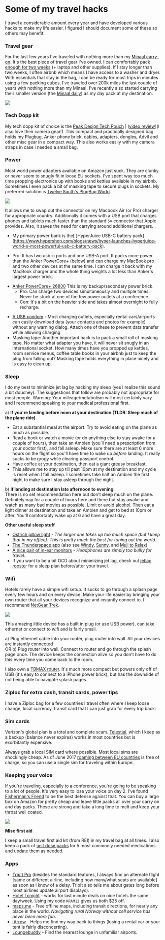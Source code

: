 
# Some of my travel hacks

I travel a considerable amount every year and have developed various hacks to make my life easier. I figured I should document some of these so others may benefit.

### Travel gear
For the last few years I've traveled with nothing more than my [Minaal  carry-on](http://www.minaal.com/products/minaal-carry-on-bag). It's the best piece of travel gear I've owned. I can comfortably pack [enough for two weeks](https://www.youtube.com/watch?v=m3J3nnRrsa8) (+ laptop and other supplies). If I stay longer than two weeks, I often airbnb which means I have access to a washer and dryer. With essentials that stay in the bag, I can be ready for most trips in minutes using a few packing cubes. I've traveled over 200k miles the last couple of years with nothing more than my Minaal. I've recently also started carrying their smaller version (the [Minaal daily](https://www.minaal.com/collections/your-future-gear/products/daily-bag)) as my day pack at my destination.

![](https://i.imgur.com/Q5KLkDL.jpg)

### Tech Dopp kit
My tech dopp kit of choice is the [Peak Design Tech Pouch](https://www.peakdesign.com/products/tech-pouch/) | ([video review](https://youtu.be/TfF18w4qe_E?t=90))(I also love their camera gear!). This compact and practically designed bag holds my Plugbug, Anker phone brick, cables, adapters, dongles, Advil and other misc gear in a compact way. This also works easily with my camera straps in case i needed a small bag.

### __Power__  
Most world power adapters available on Amazon just suck. They are clunky or never seem to snugly fit in loose EU sockets. I've spent way too much time propping electronics up with books and kettles available in my airbnb. Sometimes I even pack a bit of masking tape to secure plugs in sockets. My preferred solution is [Twelve South's PlugBug World](https://www.twelvesouth.com/product/plugbug-world). 



![](http://i.imgur.com/QdDbP8u.jpg)

It allows me to swap out the connector on my Macbook Air (or Pro) charger for appropriate country. Additionally it comes with a USB port that charges phones and tablets much faster than the standard `5`v connector that Apple provides. Also, it saves the need for carrying around additional chargers.


* My primary power bank is the[ ]HyperJuice USB-C battery pack](https://www.hypershop.com/blogs/news/hyper-launches-hyperjuice-world-s-most-powerful-usb-c-battery-pack). 
 - Pro: It has two usb-c ports and one USB-A port. It packs more power than the Anker PowerCore+ (below) and can charge my MacBook pro and two other devices at the same time. I can charge it back with my MacBook charger and the whole thing weights a lot less than Anker's largest power brick.

* [Anker PowerCore+ 26800](https://www.amazon.com/gp/product/B01K6TA748/)
This is my backup/secondary power brick.
    - Pro: Can charge two devices simultaneously and multiple times. Never be stuck at one of the few power outlets at a conference.
    - Con: It's a bit on the heavier side and takes almost overnight to fully recharge.
- [A USB condom](http://www.amazon.com/PortaPow-Charge-Block-Adaptor-SmartCharge/dp/B00T0DW3F8) - Most charging outlets, especially rental cars/airports can easily download data (your contacts and photos for example) without any warning dialog. Attach one of these to prevent data transfer while allowing charging.
- Masking tape: Another important hack is to pack a small roll of masking tape. No matter what adapter you have, it will never sit snugly in an international socket. How many times have you propped up kettles, room service menus, coffee table books in your airbnb just to keep the plug from falling out? Masking tape holds everything in place nicely and is easy to clean up.

### __Sleep__  
I do my best to minimize jet lag by hacking my sleep (yes I realize this sound a bit douchey). The suggestions that follow are probably not appropriate for most people. Warning: Your mileage/metabolism will most certainly vary and I recommend speaking to your medical professional first. 

a) **If you're landing before noon at your destination (TLDR: Sleep much of the plane ride)**  
- Eat a substantial meal at the airport. Try to avoid eating on the plane as much as possible.  
- Read a book or watch a movie (or do anything else to stay awake for a couple of hours), then take an Ambien (you'll need a prescription from your doctor first), and fall asleep. Make sure there are at least 6 more hours on the flight so you'll have time to wake up _before_ landing. It really sucks to be grogy while clearing passport control.
- Have coffee at your destination, then eat a giant greasy breakfast.  
- This allows me to stay up till past 10pm at my destination and my cycle is reset when I fall asleep. I sometimes take half an Ambien the first night to make sure I stay asleep through the night. 

b) **If landing at destination late afternoon to evening**:  
There is no set recommendation here but don't sleep much on the plane. Definitely nap for a couple of hours here and there but stay awake and watch as many bad movies as possible. Limit or avoid alcohol. Then eat a light dinner at destination and take an Ambien and get to bed at 10pm or after. You'll comfortably wake up at 6 and have a great day.

**Other useful sleep stuff**

* [Ostrich pillow light](http://www.ostrichpillow.com/ostrich-pillow-light/) - _The larger one takes up too much space (but I keep that in my office). This is pretty much the best for tuning out the world._
* [The Thunderspace app](http://thunderspace.me/) (also see [Windy](http://windy.fm/), [Sunny](http://getsunnyapp.com/), and [Muji to Relax](https://itunes.apple.com/us/app/muji-to-relax/id893570078?mt=8))
* [A nice pair of in-ear monitors](https://www.earphonesolutions.com/westone-um-pro-10-earphones.html) - _Headphones are simply too bulky for travel._
* If you want to be a bit OCD about minimizing jet lag, check out [jetlag rooster](http://www.jetlagrooster.com/) for a sleep plan before/after your travel.


### __Wifi__  

Hotels rarely have a simple wifi setup. It sucks to go through a splash page every few hours and on every device. Make your life easier by bringing your own router that all your devices recognize and instantly connect to. 
I recommend [NetGear Trek](http://www.amazon.com/gp/product/B00HQ883T4). 


![](http://core0.staticworld.net/images/article/2014/05/netgear_trek-100266044-large.png)

This amazing little device has a built in plug (or use USB power), can take ethernet or connect to wifi and is fairly small.

a) Plug ethernet cable into your router, plug router into wall. All your devices are instantly connected  
OR
b) Plug router into wall. Connect to router and go through the splash page once. The device keeps the connection alive so you don't have to do this every time you come back to the room.


I also own a [TBMAX router](http://www.amazon.com/gp/product/B00PNJRDT4). It's much more compact but powers only off of USB (it's easy to connect to a iPhone power brick), but has the downside of not being able to navigate splash pages.

### Ziploc for extra cash, transit cards, power tips

I have a Ziploc bag for a few countries I travel often where I keep loose change, local currency, transit card that I can just grab for every trip back. 

### Sim cards

Verizon's global plan is a total and complete scam. [Telestial](http://www.telestial.com/), which I keep as a backup (balance never expires) works in most countries but is exorbitantly expensive. 

Always grab a local SIM card where possible. Most local sims are shockingly cheap. As of June 2017 [roaming between EU countries](https://techcrunch.com/2017/06/15/europe-mostly-ends-mobile-roaming-fees-from-today/) is free of charge, so you can use a single sim for traveling within Europe.

### __Keeping your voice__  

If you're traveling, especially to a conference, you're going to be speaking to a lot of people. It's very easy to lose your voice on day 2. I've found [Fisherman's Friend](http://www.amazon.com/gp/product/B000UD4YSQ) to be the best defense against that. You can buy a large box on Amazon for pretty cheap and leave little packs all over your carry on and day packs. These are strong and take a long time to melt and keep your throat well coated.

![](https://i.imgur.com/42Vrxp4.png)

**Misc first aid**

I keep a small travel first aid kit (from REI) in my travel bag at all times. I also keep a pack of [unit dose packs](https://www.amazon.com/gp/product/B0093PBOI0/ref=oh_aui_detailpage_o02_s00?ie=UTF8&psc=1) for 5 most commonly needed medications and update them as needed. 


### Apps

* [TripIt Pro](https://www.tripit.com/pro) (besides the standard features, I always find an alternate flight [same or different airline, including how many/what seats are available] as soon as I know of a delay. TripIt also tells me about gates long before most airlines update airport displays).
* [Hotel Tonight](https://www.hoteltonight.com/) - works for last minute deals on nice hotels the same day/week. Using my code `KRAM12` gives us both $25 off. 
* [maps.me](http://maps.me/en/home) - Free offline maps, including transit directions, for nearly any place in the world. _Navigating rural Norway without cell service has never been more fun._
* [iArrow](http://iarw.me/) - Helps me find my way back to things (losing a rental car or your tent is fairly disconcerting).
* [Loungebuddy](http://www.loungebuddy.com/) - Find the nearest lounge in unfamiliar airports.
